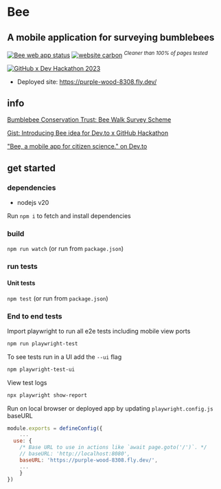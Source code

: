 # Bee
## A mobile application for surveying bumblebees


[![Bee web app status](https://img.shields.io/website?down_color=lightgrey&down_message=offline&label=bee&style=for-the-badge&up_color=pink&up_message=online&url=https%3A%2F%2Fpurple-wood-8308.fly.dev%2F)](https://purple-wood-8308.fly.dev/)
[![website carbon](https://img.shields.io/website?down_color=pink&down_message=0.00ᶢ%20of%20CO₂/view&label=website%20carbon&style=for-the-badge&up_color=pink&up_message=0.00ᶢ%20of%20CO₂/view&url=https://www.websitecarbon.com/website/purple-wood-8308-fly-dev/)](https://www.websitecarbon.com/website/purple-wood-8308-fly-dev/ )
<sup>_Cleaner than 100% of pages tested_</sup>

[![GitHub x Dev Hackathon 2023](https://img.shields.io/website?down_color=lightblue&down_message=🏅%20Runner%20Up&label=GitHub%20x%20Dev%20Hackathon%202023&style=for-the-badge&up_color=lightblue&up_message=🏅%20Runner%20Up&url=https%3A%2F%2Fpurple-wood-8308.fly.dev%2F)]([https://purple-wood-8308.fly.dev/](https://dev.to/devteam/github-dev-2023-hackathon-winners-announced-236o))  


- Deployed site: https://purple-wood-8308.fly.dev/


## info

[Bumblebee Conservation Trust: Bee Walk Survey Scheme](https://beewalk.org.uk/)

[Gist: Introducing Bee idea for Dev.to x GitHub Hackathon](https://gist.github.com/ruthmoog/3189d06a9a37defef5896562bc2f8180)

["Bee, a mobile app for citizen science." on Dev.to](https://dev.to/ruthmoog/bee-2op1)

## get started

### dependencies

- nodejs v20

Run `npm i` to fetch and install dependencies

### build

`npm run watch`
(or run from `package.json`)

### run tests

#### Unit tests
`npm test`
(or run from `package.json`)

### End to end tests

Import playwright to run all e2e tests including mobile view ports
```bash
npm run playwright-test
```

To see tests run in a UI add the `--ui` flag
```bash
npm playwright-test-ui
```

View test logs
```bash
npx playwright show-report
```

Run on local browser or deployed app by updating `playwright.config.js` baseURL
```javascript
module.exports = defineConfig({
    ...
  use: {
    /* Base URL to use in actions like `await page.goto('/')`. */
    // baseURL: 'http://localhost:8080', 
    baseURL: 'https://purple-wood-8308.fly.dev/', 
    ...
    }
})
```
